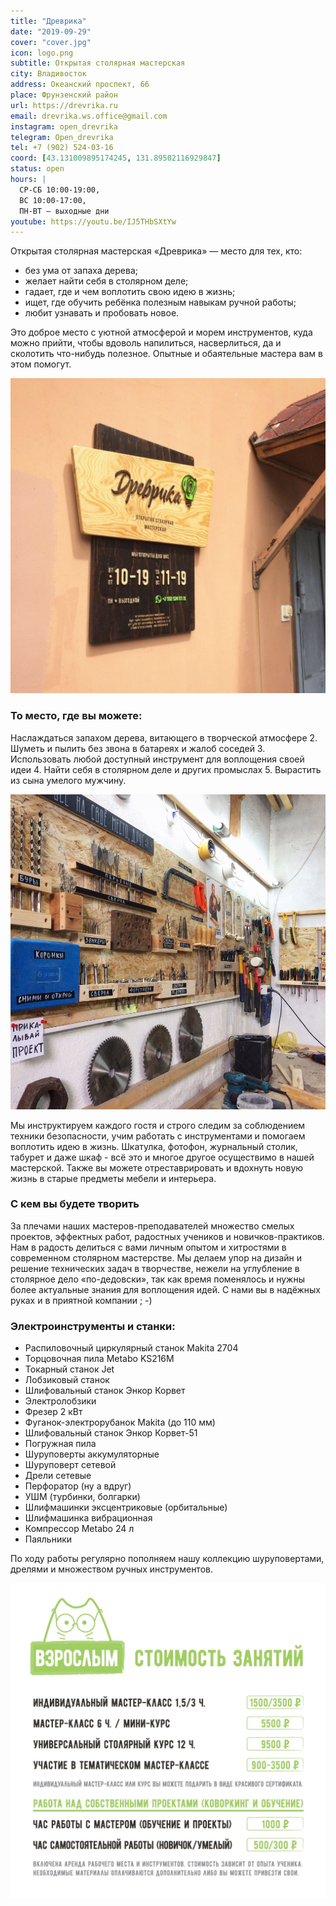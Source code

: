 ```yaml
---
title: "Древрика"
date: "2019-09-29"
cover: "cover.jpg"
icon: logo.png
subtitle: Открытая столярная мастерская
city: Владивосток
address: Океанский проспект, 66
place: Фрунзенский район
url: https://drevrika.ru
email: drevrika.ws.office@gmail.com
instagram: open_drevrika
telegram: Open_drevrika
tel: +7 (902) 524-03-16 
coord: [43.131009895174245, 131.89502116929847]
status: open
hours: |
  СР-СБ 10:00-19:00, 
  ВС 10:00-17:00, 
  ПН-ВТ – выходные дни
youtube: https://youtu.be/IJ5THbSXtYw
---
```


Открытая столярная мастерская «Древрика» — место для тех, кто:

* без ума от запаха дерева; 
* желает найти себя в столярном деле; 
* гадает, где и чем воплотить свою идею в жизнь; 
* ищет, где обучить ребёнка полезным навыкам ручной работы; 
* любит узнавать и пробовать новое.

Это доброе место с уютной атмосферой и морем инструментов, куда можно прийти, чтобы вдоволь напилиться, насверлиться, да и сколотить что-нибудь полезное. Опытные и обаятельные мастера вам в этом помогут.

![](./enter.jpg)

### То место, где вы можете:

Наслаждаться запахом дерева, витающего в творческой атмосфере 2. Шуметь и пылить без звона в батареях и жалоб соседей 3. Использовать любой доступный инструмент для воплощения своей идеи 4. Найти себя в столярном деле и других промыслах 5. Вырастить из сына умелого мужчину.

![](./wall.jpg)

Мы инструктируем каждого гостя и строго следим за соблюдением техники безопасности, учим работать с инструментами и помогаем воплотить идею в жизнь. Шкатулка, фотофон, журнальный столик, табурет и даже шкаф - всё это и многое другое осуществимо в нашей мастерской. Также вы можете отреставрировать и вдохнуть новую жизнь в старые предметы мебели и интерьера.

### C кем вы будете творить

За плечами наших мастеров-преподавателей множество смелых проектов, эффектных работ, радостных учеников и новичков-практиков. Нам в радость делиться с вами личным опытом и хитростями в современном столярном мастерстве. Мы делаем упор на дизайн и решение технических задач в творчестве, нежели на углубление в столярное дело «по-дедовски», так как время поменялось и нужны более актуальные знания для воплощения идей.
С нами вы в надёжных руках и в приятной компании ; -)

### Электроинструменты и станки:

* Распиловочный циркулярный станок Makita 2704 
* Торцовочная пила Metabo KS216M 
* Токарный станок Jet 
* Лобзиковый станок 
* Шлифовальный станок Энкор Корвет 
* Электролобзики 
* Фрезер 2 кВт 
* Фуганок-электрорубанок Makita (до 110 мм) 
* Шлифовальный станок Энкор Корвет-51 
* Погружная пила 
* Шуруповерты аккумуляторные 
* Шуруповерт сетевой 
* Дрели сетевые 
* Перфоратор (ну а вдруг) 
* УШМ (турбинки, болгарки) 
* Шлифмашинки эксцентриковые (орбитальные) 
* Шлифмашинка вибрационная 
* Компрессор Metabo 24 л 
* Паяльники

По ходу работы регулярно пополняем нашу коллекцию шуруповертами, дрелями и множеством ручных инструментов.

![](./price.jpg)
